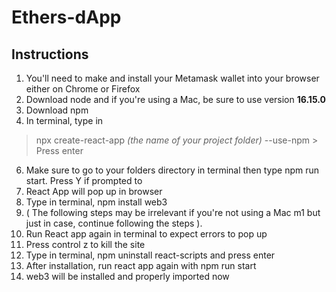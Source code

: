# Ethers-dApp


## Instructions

1. You'll need to make and install your Metamask wallet into your browser either on Chrome or Firefox
2. Download node and if you're using a Mac, be sure to use version **16.15.0**
3. Download npm
4. In terminal, type in 
  > npx create-react-app 
  > *(the name of your project folder)* 
  > --use-npm > Press enter
6. Make sure to go to your folders directory in terminal then type npm run start. Press Y if prompted to
7. React App will pop up in browser
8. Type in terminal, npm install web3
9. ( The following steps may be irrelevant if you're not using a Mac m1 but just in case, continue following the steps ).
10. Run React app again in terminal to expect errors to pop up
11. Press control z to kill the site
12. Type in terminal, npm uninstall react-scripts and press enter 
13. After installation, run react app again with npm run start
14. web3 will be installed and properly imported now    
